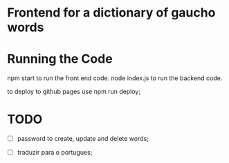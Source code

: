 # Frontend for a dictionary of gaucho words

# Running the Code
npm start to run the front end code. 
node index.js to run the backend code.

to deploy to github pages use npm run deploy;

# TODO
- [ ] password to create, update and delete words;
- [ ] traduzir para o portugues;

